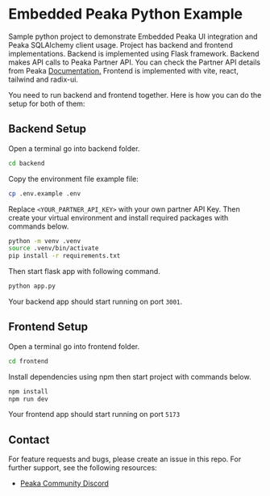 # Embedded Peaka Python Example

Sample python project to demonstrate Embedded Peaka UI integration and Peaka SQLAlchemy client usage.
Project has backend and frontend implementations. Backend is implemented using Flask framework. Backend
makes API calls to Peaka Partner API. You can check the Partner API details from Peaka [Documentation.](https://docs.peaka.com/api-reference/introduction)
Frontend is implemented with vite, react, tailwind and radix-ui.

You need to run backend and frontend together. Here is how you can do the setup for both of them:

## Backend Setup

Open a terminal go into backend folder.

```bash
cd backend
```

Copy the environment file example file:

```bash
cp .env.example .env
```

Replace `<YOUR_PARTNER_API_KEY>` with your own partner API Key. Then create your virtual environment and install required packages with commands below.

```bash
python -m venv .venv
source .venv/bin/activate
pip install -r requirements.txt
```

Then start flask app with following command.

```bash
python app.py
```

Your backend app should start running on port `3001`.

## Frontend Setup

Open a terminal go into frontend folder.

```bash
cd frontend
```

Install dependencies using npm then start project with commands below.

```bash
npm install
npm run dev
```

Your frontend app should start running on port `5173`

## Contact

For feature requests and bugs, please create an issue in this repo. For further support, see the following resources:

- [Peaka Community Discord](https://discord.com/invite/peaka)
